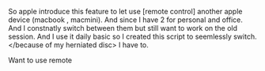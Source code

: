 So apple introduce this feature to let use [remote control] another apple device (macbook , macmini). And since I have 2 for personal and office. And I constnatly switch between them but still want to work on the old session. And I use it daily basic so I created this script to seemlessly switch. </because of my herniated disc> I have to.


Want to use remote 

